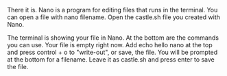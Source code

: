 There it is. Nano is a program for editing files that runs in the terminal. You can open a file with nano filename. Open the castle.sh file you created with Nano.


The terminal is showing your file in Nano. At the bottom are the commands you can use. Your file is empty right now. Add echo hello nano at the top and press control + o to "write-out", or save, the file. You will be prompted at the bottom for a filename. Leave it as castle.sh and press enter to save the file.